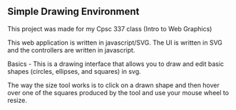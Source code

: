 Simple Drawing Environment
----------------------------------

This project was made for my Cpsc 337 class (Intro to Web Graphics) 

This web application is written in javascript/SVG. The UI is written in SVG and the controllers are written in javascript.

Basics - 
This is a drawing interface that allows you to draw and edit basic shapes (circles, ellipses, and squares) in svg.

The way the size tool works is to click on a drawn shape and then hover over one of the squares produced by the tool and use your mouse wheel to resize.

